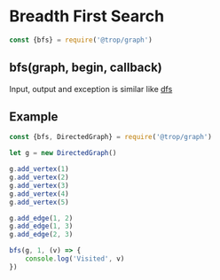 # Breadth First Search

```js
const {bfs} = require('@trop/graph')
```

## bfs(graph, begin, callback)

Input, output and exception is similar like [dfs](dfs.md)

## Example

```js
const {bfs, DirectedGraph} = require('@trop/graph')

let g = new DirectedGraph()

g.add_vertex(1)
g.add_vertex(2)
g.add_vertex(3)
g.add_vertex(4)
g.add_vertex(5)

g.add_edge(1, 2)
g.add_edge(1, 3)
g.add_edge(2, 3)

bfs(g, 1, (v) => {
    console.log('Visited', v)
})
```
